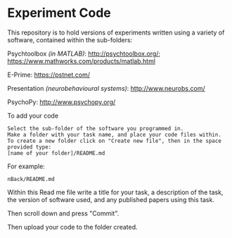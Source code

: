 # Experiment Code

This repository is to hold versions of experiments written using a variety of software, contained within the sub-folders:

Psychtoolbox _(in MATLAB)_: http://psychtoolbox.org/; https://www.mathworks.com/products/matlab.html

E-Prime: https://pstnet.com/

Presentation _(neurobehavioural systems)_: http://www.neurobs.com/

PsychoPy: http://www.psychopy.org/

To add your code
	
	Select the sub-folder of the software you programmed in.
	Make a folder with your task name, and place your code files within.
	To create a new folder click on "Create new file", then in the space provided type:
	[name of your folder]/README.md

For example:

	nBack/README.md

Within this Read me file write a title for your task, a description of the task, the version of software used, and any published papers using this task.

Then scroll down and press "Commit".

Then upload your code to the folder created.
